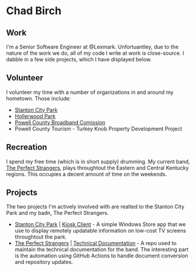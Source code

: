 # Chad Birch

## Work

I'm a Senior Software Engineer at @Lexmark. Unfortuantley, due to the nature of the work we do, all of my code I write at work is close-source. I dabble in a few side projects, which I have displayed below. 

## Volunteer

I volunteer my time with a number of organizations in and around my hometown. Those include:

* [Stanton City Park](https://www.stantonky.gov/parks)
* [Hollerwood Park](https://hollerwoodpark.com/)
* [Powell County Broadband Comission](https://www.facebook.com/PoCoBroadband/)
* Powell County Tourism - Turkey Knob Property Development Project

## Recreation

I spend my free time (which is in short supply) drumming. My current band, [The Perfect Strangers](https://theperfectstrangers.band/), plays throughtout the Eastern and Central Kentucky regions. This occupies a decent amount of time on the weekends.

## Projects

The two projects I'm actively involved with are realted to the Stanton City Park and my badn, The Perfect Strangers. 

* [Stanton City Park](https://github.com/CityOfStanton) | [Kiosk Client](https://github.com/CityOfStanton/Kiosk-Client) - A simple Windows Store app that we use to display remotely updatable information on low-cost TV screens throughtout the park.
* [The Perfect Strangers](https://github.com/ThePerfectStrangers/) | [Technical Documentation](https://github.com/ThePerfectStrangers/TechnicalDocumentation) - A repo used to maintain the technical documentation for the band. The interesting part is the automation using GitHub Actions to handle document conversion and repository updates.

